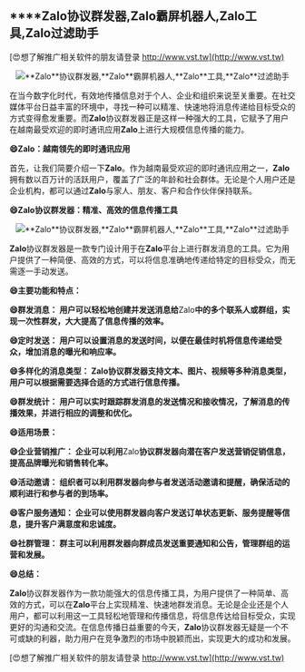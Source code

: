 ## ****Zalo**协议群发器,**Zalo**霸屏机器人,**Zalo**工具,**Zalo**过滤助手**

[😍想了解推广相关软件的朋友请登录 http://www.vst.tw](http://www.vst.tw)

 <center><img src="https://vst.tw/MP4/tuiguang/png/7.png" alt="**Zalo**协议群发器,**Zalo**霸屏机器人,**Zalo**工具,**Zalo**过滤助手"></center>

在当今数字化时代，有效地传播信息对于个人、企业和组织来说至关重要。在社交媒体平台日益丰富的环境中，寻找一种可以精准、快速地将消息传递给目标受众的方式变得愈发重要。而**Zalo**协议群发器正是这样一种强大的工具，它赋予了用户在越南最受欢迎的即时通讯应用**Zalo**上进行大规模信息传播的能力。

**😄**Zalo**：越南领先的即时通讯应用**

首先，让我们简要介绍一下**Zalo**。作为越南最受欢迎的即时通讯应用之一，**Zalo**拥有数以百万计的活跃用户，覆盖了广泛的年龄和社会群体。无论是个人用户还是企业机构，都可以通过**Zalo**与家人、朋友、客户和合作伙伴保持联系。

**😄**Zalo**协议群发器：精准、高效的信息传播工具**

 <center><img src="https://vst.tw/MP4/tuiguang/png/0.png" alt="**Zalo**协议群发器,**Zalo**霸屏机器人,**Zalo**工具,**Zalo**过滤助手"></center>

**Zalo**协议群发器是一款专门设计用于在**Zalo**平台上进行群发消息的工具。它为用户提供了一种简便、高效的方式，可以将信息准确地传递给特定的目标受众，而无需逐一手动发送。

**😄主要功能和特点：**

**😄群发消息： 用户可以轻松地创建并发送消息给**Zalo**中的多个联系人或群组，实现一次性群发，大大提高了信息传播的效率。**

**😄定时发送： 用户可以设置消息的发送时间，以便在最佳时机将信息传递给受众，增加消息的曝光和响应率。**

**😄多样化的消息类型： **Zalo**协议群发器支持文本、图片、视频等多种消息类型，用户可以根据需要选择合适的方式进行信息传播。**

**😄群发统计： 用户可以实时跟踪群发消息的发送情况和接收情况，了解消息的传播效果，并进行相应的调整和优化。**

**😄适用场景：**

**😄企业营销推广： 企业可以利用**Zalo**协议群发器向潜在客户发送营销促销信息，提高品牌曝光和销售转化率。**

**😄活动邀请： 组织者可以利用群发器向参与者发送活动邀请和提醒，确保活动的顺利进行和参与者的到场率。**

**😄客户服务通知： 企业可以使用群发器向客户发送订单状态更新、服务提醒等信息，提升客户满意度和忠诚度。**

**😄社群管理： 群主可以利用群发器向群成员发送重要通知和公告，管理群组的运营和发展。**

**😄总结：**

**Zalo**协议群发器作为一款功能强大的信息传播工具，为用户提供了一种简单、高效的方式，可以在**Zalo**平台上实现精准、快速地群发消息。无论是企业还是个人用户，都可以利用这一工具轻松地管理和传播信息，将信息传达给目标受众，实现更好的沟通和交流。在信息传播日益重要的今天，**Zalo**协议群发器无疑是一个不可或缺的利器，助力用户在竞争激烈的市场中脱颖而出，实现更大的成功和发展。

[😍想了解推广相关软件的朋友请登录 http://www.vst.tw](http://www.vst.tw)



